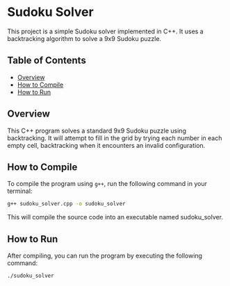 # Sudoku Solver

This project is a simple Sudoku solver implemented in C++. It uses a backtracking algorithm to solve a 9x9 Sudoku puzzle.

## Table of Contents

- [Overview](#overview)
- [How to Compile](#how-to-compile)
- [How to Run](#how-to-run)

## Overview

This C++ program solves a standard 9x9 Sudoku puzzle using backtracking. It will attempt to fill in the grid by trying each number in each empty cell, backtracking when it encounters an invalid configuration.

## How to Compile

To compile the program using `g++`, run the following command in your terminal:

```bash
g++ sudoku_solver.cpp -o sudoku_solver
```

This will compile the source code into an executable named sudoku_solver.

## How to Run

After compiling, you can run the program by executing the following command:

```bash
./sudoku_solver
```

